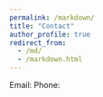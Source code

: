 ```yaml
---
permalink: /markdown/
title: "Contact"
author_profile: true
redirect_from: 
  - /md/
  - /markdown.html
---
```


Email: 
Phone: 
